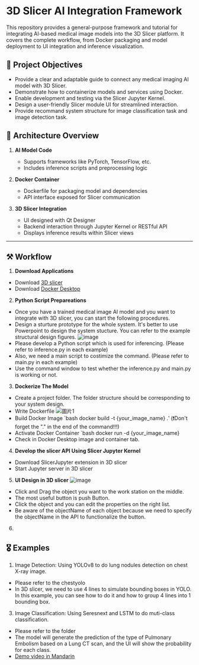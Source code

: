 # 3D Slicer AI Integration Framework

This repository provides a general-purpose framework and tutorial for integrating AI-based medical image models into the 3D Slicer platform. It covers the complete workflow, from Docker packaging and model deployment to UI integration and inference visualization.


## 🎯 Project Objectives

- Provide a clear and adaptable guide to connect any medical imaging AI model with 3D Slicer.
- Demonstrate how to containerize models and services using Docker.
- Enable development and testing via the Slicer Jupyter Kernel.
- Design a user-friendly Slicer module UI for streamlined interaction.
- Provide recommand system structure for image classification task and image detection task.

## 📌 Architecture Overview

1. **AI Model Code**
   - Supports frameworks like PyTorch, TensorFlow, etc.
   - Includes inference scripts and preprocessing logic

2. **Docker Container**
   - Dockerfile for packaging model and dependencies
   - API interface exposed for Slicer communication

3. **3D Slicer Integration**
   - UI designed with Qt Designer
   - Backend interaction through Jupyter Kernel or RESTful API
   - Displays inference results within Slicer views

---

## ⚒️ Workflow
1. **Download Applications**
  - Download [3D slicer](https://download.slicer.org/)
  - Download [Docker Desktop](https://www.docker.com/products/docker-desktop/)

2. **Python Script Prepareations**
  -  Once you have a trained medical image AI model and you want to integrate with 3D slicer, you can start the following procedures.
  -  Design a sturture prototype for the whole system. It's better to use Powerpoint to design the system stucture. You can refer to the example structural design figures.
    ![image](https://github.com/user-attachments/assets/cec37609-1c8e-4509-8ed1-f14f12776670)
  -  Please develop a Python script which is used for inferencing. (Please refer to inference.py in each example)
  -  Also, we need a main script to costimize the command. (Please refer to main.py in each example)
  -  Use the command window to test whether the inference.py and main.py is working or not.

3. **Dockerize The Model**
  - Create a project folder. The folder structure should be corresponding to your system design.
  - Write Dockerfile
   ![圖片1](https://github.com/user-attachments/assets/86d9b8b9-56ac-40ea-97aa-d3a40761b80b)
  - Build Docker Image `bash docker build -t {your_image_name} .‵ (❗Don't forget the "." in the end of the command!!!)
  - Activate Docker Container `bash docker run -d {your_image_name}
  - Check in Docker Desktop image and container tab.

4. **Develop the slicer API Using Slicer Jupyter Kernel**
  - Download SlicerJupyter extension in 3D slicer
  - Start Jupyter server in 3D slicer

5. **UI Design in 3D slicer**
![image](https://github.com/user-attachments/assets/c3b4df33-3ef1-4e7e-a2f5-8ad5b3a3bca0)
  - Click and Drag the object you want to the work station on the middle.
  - The most useful button is push Button.
  - Click the object and you can edit the properties on the right list.
  - Be aware of the objectName of each object because we need to specify the objectName in the API to functionalize the button.
6. 


## 🎖️ Examples
1. Image Detection: Using YOLOv8 to do lung nodules detection on chest X-ray image.
  - Please refer to the chestyolo
  - In 3D slicer, we need to use 4 lines to simulate bounding boxes in YOLO. In this example, you can see how to do it and how to group 4 lines into 1 bounding box.
3. Image Classification: Using Seresnext and LSTM to do muti-class classification.

  - Please refer to the folder
  - The model will generate the prediction of the type of Pulmonary Embolism based on a Lung CT scan, and the UI will show the probability for each class.
  - [Demo video in Mandarin](https://youtu.be/SNgI4MpFOY8)


